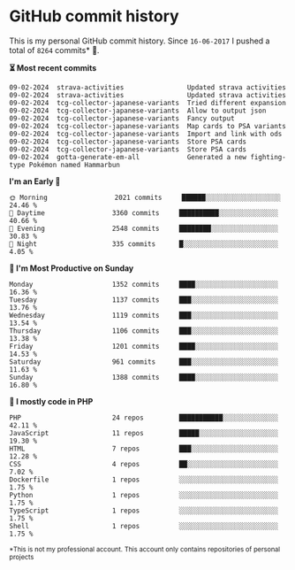 # GitHub commit history
This is my personal GitHub commit history. Since <!--START_SECTION:first-commit-date-->`16-06-2017`<!--END_SECTION:first-commit-date--> I pushed a total of <!--START_SECTION:total-commit-count-->`8264`<!--END_SECTION:total-commit-count--> commits* 🎉.

<!--START_SECTION:most-recent-commits-->
**⏳ Most recent commits**
                                        
```text
09-02-2024  strava-activities                Updated strava activities
09-02-2024  strava-activities                Updated strava activities
09-02-2024  tcg-collector-japanese-variants  Tried different expansion
09-02-2024  tcg-collector-japanese-variants  Allow to output json
09-02-2024  tcg-collector-japanese-variants  Fancy output
09-02-2024  tcg-collector-japanese-variants  Map cards to PSA variants
09-02-2024  tcg-collector-japanese-variants  Import and link with ods
09-02-2024  tcg-collector-japanese-variants  Store PSA cards
09-02-2024  tcg-collector-japanese-variants  Store PSA cards
09-02-2024  gotta-generate-em-all            Generated a new fighting-type Pokémon named Hammarbun
```
<!--END_SECTION:most-recent-commits-->  

<!--START_SECTION:commits-per-day-time-->
**I&#039;m an Early 🐤**

```text
🌞 Morning                 2021 commits     ██████░░░░░░░░░░░░░░░░░░░   24.46 %
🌆 Daytime                 3360 commits     ██████████░░░░░░░░░░░░░░░   40.66 %
🌃 Evening                 2548 commits     ████████░░░░░░░░░░░░░░░░░   30.83 %
🌙 Night                   335 commits      █░░░░░░░░░░░░░░░░░░░░░░░░   4.05 %
```
<!--END_SECTION:commits-per-day-time-->  

<!--START_SECTION:commits-per-weekday-->
**📅 I&#039;m Most Productive on Sunday**

```text
Monday                    1352 commits     ████░░░░░░░░░░░░░░░░░░░░░   16.36 %
Tuesday                   1137 commits     ███░░░░░░░░░░░░░░░░░░░░░░   13.76 %
Wednesday                 1119 commits     ███░░░░░░░░░░░░░░░░░░░░░░   13.54 %
Thursday                  1106 commits     ███░░░░░░░░░░░░░░░░░░░░░░   13.38 %
Friday                    1201 commits     ████░░░░░░░░░░░░░░░░░░░░░   14.53 %
Saturday                  961 commits      ███░░░░░░░░░░░░░░░░░░░░░░   11.63 %
Sunday                    1388 commits     ████░░░░░░░░░░░░░░░░░░░░░   16.80 %
```
<!--END_SECTION:commits-per-weekday-->  

<!--START_SECTION:repos-per-language-->
**💬 I mostly code in PHP**

```text
PHP                       24 repos         ███████████░░░░░░░░░░░░░░   42.11 %
JavaScript                11 repos         █████░░░░░░░░░░░░░░░░░░░░   19.30 %
HTML                      7 repos          ███░░░░░░░░░░░░░░░░░░░░░░   12.28 %
CSS                       4 repos          ██░░░░░░░░░░░░░░░░░░░░░░░   7.02 %
Dockerfile                1 repos          ░░░░░░░░░░░░░░░░░░░░░░░░░   1.75 %
Python                    1 repos          ░░░░░░░░░░░░░░░░░░░░░░░░░   1.75 %
TypeScript                1 repos          ░░░░░░░░░░░░░░░░░░░░░░░░░   1.75 %
Shell                     1 repos          ░░░░░░░░░░░░░░░░░░░░░░░░░   1.75 %
```
<!--END_SECTION:repos-per-language-->  

<sub>*This is not my professional account. This account only contains repositories of personal projects</sub>
